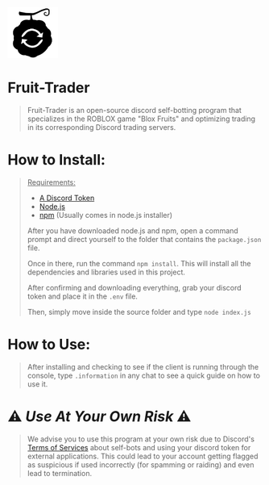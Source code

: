 <img src="https://raw.githubusercontent.com/ehrm-a/Fruit-Trader/330d2da70052ba4691e17f738f5b0c83743e9a00/source/images/icon.svg" width="100px">

# Fruit-Trader

> Fruit-Trader is an open-source discord self-botting program that specializes in the ROBLOX game "Blox Fruits" and optimizing trading in its corresponding Discord trading servers.

# How to Install:

> <u>Requirements:</u>
>
> - [A Discord Token](https://www.youtube.com/watch?v=YEgFvgg7ZPI)
> - [Node.js](https://nodejs.org/en/learn/getting-started/how-to-install-nodejs)
> - [npm](https://docs.npmjs.com/downloading-and-installing-node-js-and-npm) (Usually comes in node.js installer)
>
> After you have downloaded node.js and npm, open a command prompt and direct yourself to the folder that contains the `package.json` file.
>
> Once in there, run the command `npm install`. This will install all the dependencies and libraries used in this project.
>
> After confirming and downloading everything, grab your discord token and place it in the `.env` file.
>
> Then, simply move inside the source folder and type `node index.js`

# How to Use:

> After installing and checking to see if the client is running through the console, type `.information` in any chat to see a quick guide on how to use it.

# ⚠ _Use At Your Own Risk_ ⚠

> We advise you to use this program at your own risk due to Discord's [Terms of Services](https://support.discord.com/hc/en-us/articles/115002192352-Automated-User-Accounts-Self-Bots) about self-bots and using your discord token for external applications. This could lead to your account getting flagged as suspicious if used incorrectly (for spamming or raiding) and even lead to termination.
